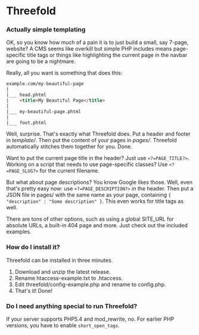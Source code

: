 # Threefold
### Actually simple templating
OK, so you know how much of a pain it is to just build a small, say 7-page, website? A CMS seems like overkill but simple PHP includes means page-specific title tags or things like highlighting the current page in the navbar are going to be a nightmare.

Really, all you want is something that does this:

```html
example.com/my-beautiful-page
|
|___ head.phtml
|	 <title>My Beautiful Page</title>
|
|___ my-beautiful-page.phtml
|
|___ foot.phtml
```

Well, surprise. That's exactly what Threefold does. Put a header and footer in _template/_. Then put the content of your pages in _pages/_. Threefold automatically stitches them together for you. Done.

Want to put the current page title in the header? Just use `<?=PAGE_TITLE?>`. Working on a script that needs to use page-specific classes? Use `<?=PAGE_SLUG?>` for the current filename.

But what about page descriptions? You know Google likes those. Well, even that's pretty easy now: use `<?=PAGE_DESCRIPTION?>` in the header. Then put a JSON file in pages/ with the same name as your page, containing `{ "description" : "Some description" }`. This even works for title tags as well.

There are tons of other options, such as using a global SITE_URL for absolute URLs, a built-in 404 page and more. Just check out the included examples.

### How do I install it?
Threefold can be installed in three minutes.

1. Download and unzip the latest release.
2. Rename htaccess-example.txt to .htaccess.
3. Edit threefold/config-example.php and rename to config.php.
4. That's it! Done!

### Do I need anything special to run Threefold?
If your server supports PHP5.4 and mod_rewrite, no. For earlier PHP versions, you have to enable `short_open_tags`.